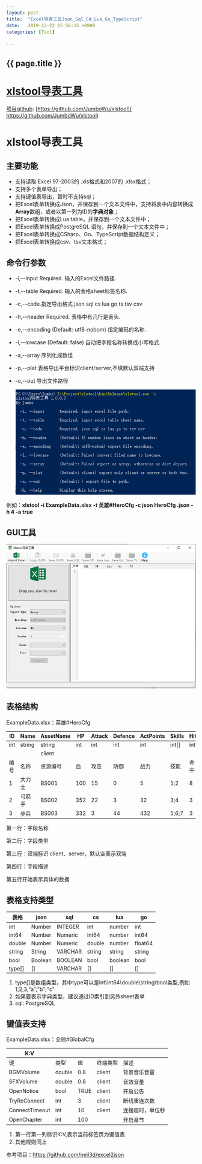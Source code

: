 ```yaml
---
layout: post
title:  "Excel导表工具Json_Sql_C#_Lua_Go_TypeScript"
date:   2019-12-22 15:56:15 +0800
categories: [Tool]

---
```


## {{ page.title }}

# [xlstool导表工具](https://github.com/JumboWu/xlstool)

[项目github]( https://github.com/JumboWu/xlstool): [https://github.com/JumboWu/xlstool]( https://github.com/JumboWu/xlstool)

# xlstool导表工具

## 主要功能

- 支持读取 Excel 97-2003的 .xls格式和2007的 .xlsx格式；
- 支持多个表单导出；
- 支持键值表导出，暂时不支持sql；
- 把Excel表单转换成Json，并保存到一个文本文件中，支持将表中内容转换成**Array**数组，或者以第一列为ID的**字典对象**；
- 把Excel表单转换成Lua table，并保存到一个文本文件中；
- 把Excel表单转换成PostgreSQL 语句，并保存到一个文本文件中；
- 把Excel表单转换成CSharp、Go、TypeScript数据结构定义；
- 把Excel表单转换成csv、tsv文本格式；

## 命令行参数

* -i,–-input Required. 输入的Excel文件路径.

* -t,--table Required. 输入的表格sheet标签名称.

* -c,-–code.指定导出格式 json sql cs lua go ts tsv csv

* -h,-–header Required. 表格中有几行是表头.

* -e,-–encoding (Default: utf8-nobom) 指定编码的名称.

* -l,-–lowcase (Default: false) 自动把字段名称转换成小写格式.

* -a,--array 序列化成数组

* -p,--plat 表格导出平台标识client/server,不填默认双端支持

* -o,--out 导出文件路径

  

  ![命令行](../images/posts/cmd.png)



例如：**xlstool -i ExampleData.xlsx -t 英雄#HeroCfg  -c json HeroCfg  .json -h 4 -a true**

## GUI工具

![GUI](../images/posts/gui.png)



## 表格结构

ExampleData.xlsx：英雄#HeroCfg

| ID   | Name   | AssetName | HP   | Attack | Defence | ActPoints | Skills | Hit  | Dodge | Critical | Open  |
| ---- | ------ | --------- | ---- | ------ | ------- | --------- | ------ | ---- | ----- | -------- | ----- |
| int  | string | string    | int  | int    | int     | int       | int[]  | int  | int   | double   | bool  |
|      |        | client    |      |        |         |           |        |      |       |          |       |
| 编号 | 名称   | 资源编号  | 血   | 攻击   | 防御    | 战力      | 技能   | 命中 | 闪避  | 暴击     | 开启  |
| 1    | 大力士 | BS001     | 100  | 15     | 0       | 5         | 1;2    | 8    | 0     | 1.8      | TRUE  |
| 2    | 弓箭手 | BS002     | 352  | 22     | 3       | 32        | 3;4    | 3    | 4     | 2.4      | TRUE  |
| 3    | 步兵   | BS003     | 332  | 3      | 44      | 432       | 5;6;7  | 3    | 4     | 2        | FALSE |



第一行：字段名称

第二行：字段类型

第三行：双端标识 client、server，默认空表示双端

第四行：字段描述

第五行开始表示具体的数据



## 表格支持类型

| 表格   | json    | sql     | cs     | lua     | go      |
| ------ | ------- | ------- | ------ | ------- | ------- |
| int    | Number  | INTEGER | int    | number  | int     |
| int64  | Number  | Numeric | int64  | number  | int64   |
| double | Number  | Numeric | double | number  | float64 |
| string | String  | VARCHAR | string | string  | string  |
| bool   | Boolean | BOOLEAN | bool   | boolean | bool    |
| type[] | []      | VARCHAR | []     | []      | []      |

1. type[]是数组类型，其中type可以是int\int64\double\string\bool类型,例如1;2;3,“a”;"b";"c"
2. 如果要表示字典类型，建议通过ID索引到另外sheet表单
3. sql: PostgreSQL



## 键值表支持

ExampleData.xlsx：全局#GlobalCfg 

| K:V            |        |      |          |                  |
| -------------- | ------ | ---- | -------- | ---------------- |
| 键             | 类型   | 值   | 终端类型 | 描述             |
| BGMVolume      | double | 0.8  | client   | 背景音乐音量     |
| SFXVolume      | double | 0.8  | client   | 音效音量         |
| OpenNotice     | bool   | TRUE | client   | 开启公告         |
| TryReConnect   | int    | 3    | client   | 断线重连次数     |
| ConnectTimeout | int    | 10   | client   | 连接超时，单位秒 |
| OpenChapter    | int    | 100  |          | 开启章节         |

1. 第一行第一列标识K:V,表示当前标签页为键值表
2. 其他规则同上



参考项目：https://github.com/neil3d/excel2json